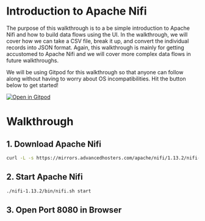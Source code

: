 # Introduction to Apache Nifi

The purpose of this walkthrough is to a be simple introduction to Apache Nifi and how to build data flows using the UI. In the walkthrough, we will cover how we can take a CSV file, break it up, and convert the individual records into JSON format. Again, this walkthrough is mainly for getting accustomed to Apache Nifi and we will cover more complex data flows in future walkthroughs.

We will be using Gitpod for this walkthrough so that anyone can follow along without having to worry about OS incompatibilities. Hit the button below to get started!

[![Open in Gitpod](https://gitpod.io/button/open-in-gitpod.svg)](https://github.com/Anant/example-introduction-to-nifi) 

# Walkthrough


## 1. Download Apache Nifi
```bash
curl -L -s https://mirrors.advancedhosters.com/apache/nifi/1.13.2/nifi-1.13.2-bin.tar.gz | tar xvz -C /workspace/example-introduction-to-nifi
```

## 2. Start Apache Nifi
```bash
./nifi-1.13.2/bin/nifi.sh start
```

## 3. Open Port 8080 in Browser
